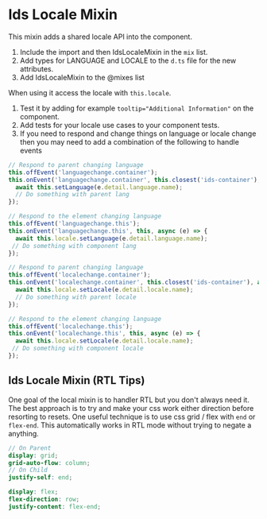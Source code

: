# Ids Locale Mixin

This mixin adds a shared locale API into the component.

1. Include the import and then IdsLocaleMixin in the `mix` list.
1. Add types for LANGUAGE and LOCALE to the `d.ts` file for the new attributes.
1. Add IdsLocaleMixin to the @mixes list

When using it access the locale with `this.locale`.

1. Test it by adding for example `tooltip="Additional Information"` on the component.
1. Add tests for your locale use cases to your component tests.
1. If you need to respond and change things on language or locale change then you may need to add a combination of the following to handle events

```js
// Respond to parent changing language
this.offEvent('languagechange.container');
this.onEvent('languagechange.container', this.closest('ids-container'), async (e) => {
  await this.setLanguage(e.detail.language.name);
  // Do something with parent lang
});

// Respond to the element changing language
this.offEvent('languagechange.this');
this.onEvent('languagechange.this', this, async (e) => {
  await this.locale.setLanguage(e.detail.language.name);
 // Do something with component lang
});

// Respond to parent changing language
this.offEvent('localechange.container');
this.onEvent('localechange.container', this.closest('ids-container'), async (e) => {
  await this.locale.setLocale(e.detail.locale.name);
  // Do something with parent locale
});

// Respond to the element changing language
this.offEvent('localechange.this');
this.onEvent('localechange.this', this, async (e) => {
  await this.locale.setLocale(e.detail.locale.name);
 // Do something with component locale
});
```

## Ids Locale Mixin (RTL Tips)

One goal of the local mixin is to handler RTL but you don't always need it. The best approach is to try and make your css work either direction before resorting to resets. One useful technique is to use css grid / flex with `end` or `flex-end`. This automatically works in RTL mode without trying to negate a anything.

```scss
// On Parent
display: grid;
grid-auto-flow: column;
// On Child
justify-self: end;
```

```scss
display: flex;
flex-direction: row;
justify-content: flex-end;
```
